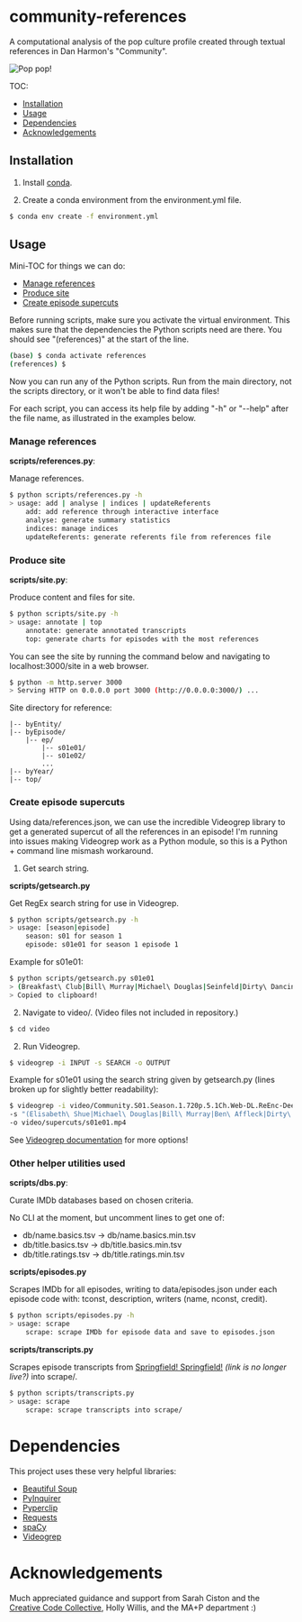 # community-references

A computational analysis of the pop culture profile created through textual references in Dan Harmon's "Community".

![Pop pop!](https://media.giphy.com/media/xtIYfyKf16xJm/giphy.gif)

TOC:
* [Installation](#installation)
* [Usage](#usage)
* [Dependencies](#dependencies)
* [Acknowledgements](#acknowledgements)

## Installation

1. Install [conda](https://docs.conda.io/projects/conda/en/latest/user-guide/install/).

2. Create a conda environment from the environment.yml file.

```bash
$ conda env create -f environment.yml
```

## Usage

Mini-TOC for things we can do:

* [Manage references](#manage-references)
* [Produce site](#produce-site)
* [Create episode supercuts](#create-episode-supercuts)

Before running scripts, make sure you activate the virtual environment. This makes sure that the dependencies the Python scripts need are there. You should see "(references)" at the start of the line.

```bash
(base) $ conda activate references
(references) $
```

Now you can run any of the Python scripts. Run from the main directory, not the scripts directory, or it won't be able to find data files!

For each script, you can access its help file by adding "-h" or "--help" after the file name, as illustrated in the examples below.

### Manage references

**scripts/references.py**:

Manage references.

```bash
$ python scripts/references.py -h
> usage: add | analyse | indices | updateReferents
    add: add reference through interactive interface
    analyse: generate summary statistics
    indices: manage indices
    updateReferents: generate referents file from references file
```

### Produce site

**scripts/site.py**:

Produce content and files for site.

```bash
$ python scripts/site.py -h
> usage: annotate | top
    annotate: generate annotated transcripts
    top: generate charts for episodes with the most references
```

You can see the site by running the command below and navigating to localhost:3000/site in a web browser.

```bash
$ python -m http.server 3000
> Serving HTTP on 0.0.0.0 port 3000 (http://0.0.0.0:3000/) ...
```

Site directory for reference:

```
|-- byEntity/
|-- byEpisode/
    |-- ep/
        |-- s01e01/
        |-- s01e02/
        ...
|-- byYear/
|-- top/
```

### Create episode supercuts

Using data/references.json, we can use the incredible Videogrep library to get a generated supercut of all the references in an episode! I'm running into issues making Videogrep work as a Python module, so this is a Python + command line mismash workaround.

1. Get search string.

**scripts/getsearch.py**

Get RegEx search string for use in Videogrep.

```bash
$ python scripts/getsearch.py -h
> usage: [season|episode]
    season: s01 for season 1
    episode: s01e01 for season 1 episode 1
```

Example for s01e01:

```bash
$ python scripts/getsearch.py s01e01
> (Breakfast\ Club|Bill\ Murray|Michael\ Douglas|Seinfeld|Dirty\ Dancing|Seacrest|Slumdog\ Millionaire|Elisabeth\ Shue|The\ Breakfast\ Club|Stripes|Ben\ Affleck|Meatballs)
> Copied to clipboard!
```

2. Navigate to video/. (Video files not included in repository.)

```bash
$ cd video
```

2. Run Videogrep.

```bash
$ videogrep -i INPUT -s SEARCH -o OUTPUT
```

Example for s01e01 using the search string given by getsearch.py (lines broken up for slightly better readability):

```bash
$ videogrep -i video/Community.S01.Season.1.720p.5.1Ch.Web-DL.ReEnc-DeeJayAhmed/Community.S01E01.720p.5.1Ch.Web-DL.ReEnc-DeeJayAhmed.mkv \
-s "(Elisabeth\ Shue|Michael\ Douglas|Bill\ Murray|Ben\ Affleck|Dirty\ Dancing|Stripes|Meatballs|Slumdog\ Millionaire|Breakfast\ Club|Seacrest|Seinfeld|The\ Breakfast\ Club)" \
-o video/supercuts/s01e01.mp4
```

See [Videogrep documentation](https://antiboredom.github.io/videogrep/) for more options!

### Other helper utilities used

**scripts/dbs.py**: 

Curate IMDb databases based on chosen criteria.

No CLI at the moment, but uncomment lines to get one of:
* db/name.basics.tsv → db/name.basics.min.tsv
* db/title.basics.tsv → db/title.basics.min.tsv
* db/title.ratings.tsv → db/title.ratings.min.tsv

**scripts/episodes.py**

Scrapes IMDb for all episodes, writing to data/episodes.json under each episode code with: tconst, description, writers (name, nconst, credit).

```bash
$ python scripts/episodes.py -h
> usage: scrape
    scrape: scrape IMDb for episode data and save to episodes.json
```

**scripts/transcripts.py**

Scrapes episode transcripts from [Springfield! Springfield!](https://www.springfieldspringfield.co.uk/episode_scripts.php?tv-show=community) *(link is no longer live?)* into scrape/.

```bash
$ python scripts/transcripts.py
> usage: scrape
    scrape: scrape transcripts into scrape/
```

# Dependencies

This project uses these very helpful libraries:

* [Beautiful Soup](https://www.crummy.com/software/BeautifulSoup/)
* [PyInquirer](https://github.com/CITGuru/PyInquirer/)
* [Pyperclip](https://github.com/asweigart/pyperclip)
* [Requests](https://2.python-requests.org/en/master/)
* [spaCy](https://spacy.io/)
* [Videogrep](https://antiboredom.github.io/videogrep/)

# Acknowledgements

Much appreciated guidance and support from Sarah Ciston and the [Creative Code Collective](https://www.instagram.com/creativecodecollective/), Holly Willis, and the MA+P department :)